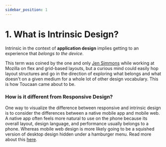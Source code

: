 ```yaml
---
sidebar_position: 1
---
```


# 1. What is Intrinsic Design?

Intrinsic in the context of **application design** implies getting to an experience that _belongs to the device_. 


This term was coined by the one and only [Jen Simmons](https://twitter.com/jensimmons) while working at Mozilla on flex and grid-based layouts, but a curious mind could easily hop layout structures and go in the direction of exploring what belongs and what doesn't on a given medium for a whole lot of other design vocabulary. This is how Toucaan came about to be.

### How is it different from Responsive Design?

One way to visualize the difference between responsive and intrinsic design is to consider the differences between a native mobile app and mobile web. A native app often feels more natural to use on the phone because its overall layout, design language, and performance usually belongs to a phone. Whereas mobile web design is more likely going to be a squished version of desktop design hidden under a hamburger menu. Read more about this [here](/docs/core-concepts/space#how-is-this-different-from-responsive-design).

